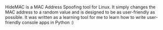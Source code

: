 HideMAC is a MAC Address Spoofing tool for Linux. It simply changes the MAC address to a random value and is designed to be as user-friendly as possible. It was written as a learning tool for me to learn how to write user-friendly console apps in Python :)